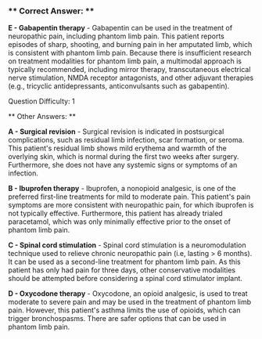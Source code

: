 ### ** Correct Answer: **

**E - Gabapentin therapy** - Gabapentin can be used in the treatment of neuropathic pain, including phantom limb pain. This patient reports episodes of sharp, shooting, and burning pain in her amputated limb, which is consistent with phantom limb pain. Because there is insufficient research on treatment modalities for phantom limb pain, a multimodal approach is typically recommended, including mirror therapy, transcutaneous electrical nerve stimulation, NMDA receptor antagonists, and other adjuvant therapies (e.g., tricyclic antidepressants, anticonvulsants such as gabapentin).

Question Difficulty: 1

** Other Answers: **

**A - Surgical revision** - Surgical revision is indicated in postsurgical complications, such as residual limb infection, scar formation, or seroma. This patient's residual limb shows mild erythema and warmth of the overlying skin, which is normal during the first two weeks after surgery. Furthermore, she does not have any systemic signs or symptoms of an infection.

**B - Ibuprofen therapy** - Ibuprofen, a nonopioid analgesic, is one of the preferred first-line treatments for mild to moderate pain. This patient's pain symptoms are more consistent with neuropathic pain, for which ibuprofen is not typically effective. Furthermore, this patient has already trialed paracetamol, which was only minimally effective prior to the onset of phantom limb pain.

**C - Spinal cord stimulation** - Spinal cord stimulation is a neuromodulation technique used to relieve chronic neuropathic pain (i.e, lasting > 6 months). It can be used as a second-line treatment for phantom limb pain. As this patient has only had pain for three days, other conservative modalities should be attempted before considering a spinal cord stimulator implant.

**D - Oxycodone therapy** - Oxycodone, an opioid analgesic, is used to treat moderate to severe pain and may be used in the treatment of phantom limb pain. However, this patient's asthma limits the use of opioids, which can trigger bronchospasms. There are safer options that can be used in phantom limb pain.

